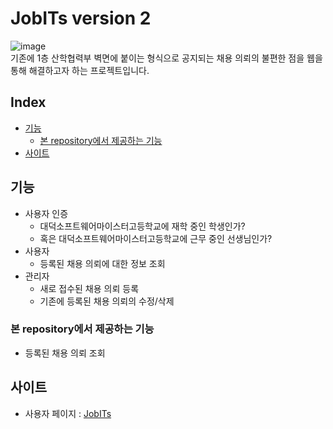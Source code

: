 # JobITs version 2

![image](https://user-images.githubusercontent.com/51042546/115099431-b6629680-9f70-11eb-848c-b4f3844f5be1.png)  
기존에 1층 산학협력부 벽면에 붙이는 형식으로 공지되는 채용 의뢰의 불편한 점을 웹을 통해 해결하고자 하는 프로젝트입니다.

## Index
- [기능](#기능)
  - [본 repository에서 제공하는 기능](#본-repository에서-제공하는-기능)
- [사이트](#사이트)

## 기능
- 사용자 인증
  - 대덕소프트웨어마이스터고등학교에 재학 중인 학생인가?
  - 혹은 대덕소프트웨어마이스터고등학교에 근무 중인 선생님인가?
- 사용자
  - 등록된 채용 의뢰에 대한 정보 조회
- 관리자
  - 새로 접수된 채용 의뢰 등록
  - 기존에 등록된 채용 의뢰의 수정/삭제
### 본 repository에서 제공하는 기능
  - 등록된 채용 의뢰 조회

## 사이트
  
- 사용자 페이지 : <a href="https://dsm-jobits.com/" target="_blank">JobITs</a>
